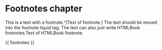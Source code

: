 # Footnotes chapter

This is a text with a footnote.^[Text of footnote.] The text should be moved into the footnote liquid tag. The text can also just write HTMLBook footnotes.<span data-type="footnote">Text of HTMLBook footnote</span>.

{{ footnotes }}
